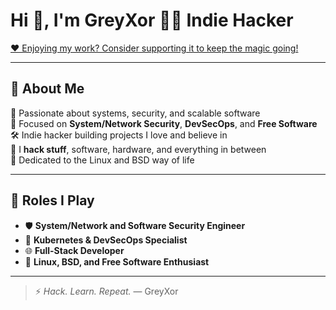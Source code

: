 # Hi 👋, I'm GreyXor 👨‍💻 Indie Hacker

[❤️ Enjoying my work? Consider supporting it to keep the magic going!](https://ko-fi.com/greyxor)

---

## 🚀 About Me

🧠 Passionate about systems, security, and scalable software  
🔐 Focused on **System/Network Security**, **DevSecOps**, and **Free Software**  
🛠️ Indie hacker building projects I love and believe in  
🧰 I **hack stuff**, software, hardware, and everything in between  
🐧 Dedicated to the Linux and BSD way of life

---

## 💼 Roles I Play

- 🛡️ **System/Network and Software Security Engineer**  
- 🐳 **Kubernetes & DevSecOps Specialist**  
- 🌐 **Full-Stack Developer**  
- 🐧 **Linux, BSD, and Free Software Enthusiast**

---

> ⚡ _Hack. Learn. Repeat._ — GreyXor
